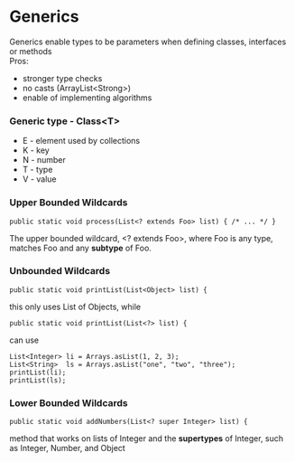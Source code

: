 # Generics

Generics enable types to be parameters when defining classes, interfaces or methods\
Pros:

* stronger type checks
* no casts (ArrayList\<Strong>)
* enable of implementing algorithms

### Generic type - Class\<T>

* E - element used by collections
* K - key
* N - number
* T - type
* V - value

### Upper Bounded Wildcards

```
public static void process(List<? extends Foo> list) { /* ... */ }
```

The upper bounded wildcard, \<? extends Foo>, where Foo is any type, matches Foo and any **subtype** of Foo.

### Unbounded Wildcards

```
public static void printList(List<Object> list) {
```

this only uses List of Objects, while&#x20;

```
public static void printList(List<?> list) {
```

can use

```
List<Integer> li = Arrays.asList(1, 2, 3);
List<String>  ls = Arrays.asList("one", "two", "three");
printList(li);
printList(ls);
```

### Lower Bounded Wildcards

```
public static void addNumbers(List<? super Integer> list) {
```

method that works on lists of Integer and the **supertypes** of Integer, such as Integer, Number, and Object
